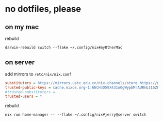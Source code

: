 # no dotfiles, please

## on my mac

rebuild

```shell
darwin-rebuild switch --flake ~/.config/nix#myOtherMac
```

## on server

add mirrors to `/etc/nix/nix.conf`

```ini
substituters = https://mirrors.ustc.edu.cn/nix-channels/store https://mirrors.tuna.tsinghua.edu.cn/nix-channels/store https://cache.nixos.org/
trusted-public-keys = cache.nixos.org-1:6NCHdD59X431o0gWypbMrAURkbJ16ZPMQFGspcDShjY=
#trusted-substituters =
trusted-users = *
```

rebuild

```shell
nix run home-manager -- --flake ~/.config/nix#jerry@server switch
```